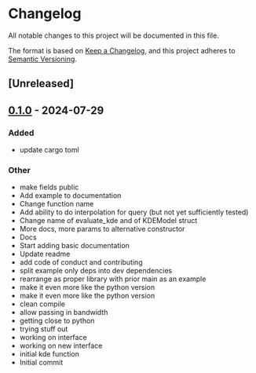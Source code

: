 # Changelog
All notable changes to this project will be documented in this file.

The format is based on [Keep a Changelog](https://keepachangelog.com/en/1.0.0/),
and this project adheres to [Semantic Versioning](https://semver.org/spec/v2.0.0.html).

## [Unreleased]

## [0.1.0](https://github.com/COMBINE-lab/kde-rs/releases/tag/v0.1.0) - 2024-07-29

### Added
- update cargo toml

### Other
- make fields public
- Add example to documentation
- Change function name
- Add ability to do interpolation for query (but not yet sufficiently tested)
- Change name of evaluate_kde and of KDEModel struct
- More docs, more params to alternative constructor
- Docs
- Start adding basic documentation
- Update readme
- add code of conduct and contributing
- split example only deps into dev dependencies
- rearrange as proper library with prior main as an example
- make it even more like the python version
- make it even more like the python version
- clean compile
- allow passing in bandwidth
- getting close to python
- trying stuff out
- working on interface
- working on new interface
- initial kde function
- Initial commit
